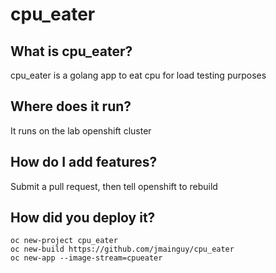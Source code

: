 # cpu_eater
## What is cpu_eater?
cpu_eater is a golang app to eat cpu for load testing purposes
## Where does it run?
It runs on the lab openshift cluster
## How do I add features?
Submit a pull request, then tell openshift to rebuild
## How did you deploy it?
```/bin/bash
oc new-project cpu_eater
oc new-build https://github.com/jmainguy/cpu_eater
oc new-app --image-stream=cpueater
```
